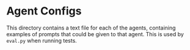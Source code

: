 # Agent Configs
This directory contains a text file for each of the agents, containing examples of prompts that could be given to that agent. This is used by `eval.py` when running tests.
